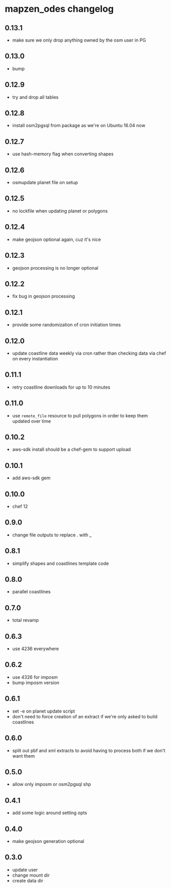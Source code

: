 mapzen_odes changelog
=====================

0.13.1
------
* make sure we only drop anything owned by the osm user in PG

0.13.0
------
* bump

0.12.9
------
* try and drop all tables

0.12.8
------
* install osm2pgsql from package as we're on Ubuntu 16.04 now

0.12.7
------
* use hash-memory flag when converting shapes

0.12.6
------
* osmupdate planet file on setup

0.12.5
------
* no lockfile when updating planet or polygons

0.12.4
------
* make geojson optional again, cuz it's nice

0.12.3
------
* geojson processing is no longer optional

0.12.2
------
* fix bug in geojson processing

0.12.1
------
* provide some randomization of cron initiation times

0.12.0
------
* update coastline data weekly via cron rather than checking data via chef on every instantiation

0.11.1
------
* retry coastline downloads for up to 10 minutes

0.11.0
------
* use `remote_file` resource to pull polygons in order to keep them updated over time

0.10.2
------
* aws-sdk install should be a chef-gem to support upload

0.10.1
------
* add aws-sdk gem

0.10.0
------
* chef 12

0.9.0
-----
* change file outputs to replace . with _

0.8.1
-----
* simplify shapes and coastlines template code

0.8.0
-----
* parallel coastlines

0.7.0
-----
* total revamp

0.6.3
-----
* use 4236 everywhere

0.6.2
-----
* use 4326 for imposm
* bump imposm version

0.6.1
-----
* set -e on planet update script
* don't need to force creation of an extract if we're only asked to build coastlines

0.6.0
-----
* split out pbf and xml extracts to avoid having to process both if we don't want them

0.5.0
-----
* allow only imposm or osm2pgsql shp

0.4.1
-----
* add some logic around setting opts

0.4.0
-----
* make geojson generation optional

0.3.0
-----
* update user
* change mount dir
* create data dir
